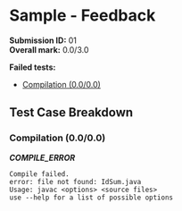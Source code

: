 # Sample - Feedback

**Submission ID:** 01\
**Overall mark:** 0.0/3.0

**Failed tests:**
- [Compilation (0.0/0.0)](#compilation-0000)


## Test Case Breakdown

### Compilation (0.0/0.0)
_**COMPILE_ERROR**_
```
Compile failed.
error: file not found: IdSum.java
Usage: javac <options> <source files>
use --help for a list of possible options
```
